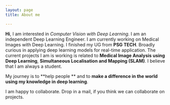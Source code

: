 ```yaml
---
layout: page
title: About me

---
```

**Hi**, I am interested in  _Computer Vision with Deep Learning_. I am an independent Deep Learning Engineer. I am currently working on Medical Images with Deep Learning. I finished my UG from  **PSG TECH**. Broadly curious in applying deep learning models for real-time application. The current projects I am is working is related to **Medical Image Analysis using Deep Learning**, **Simultaneous Localisation and Mapping (SLAM)**. I believe that I am always a student. 


My journey is to **help people ** and to **make a difference in the world using my knowledge in deep learning**.

I am happy to collaborate. Drop in a mail, if you think we can collaborate on projects.


